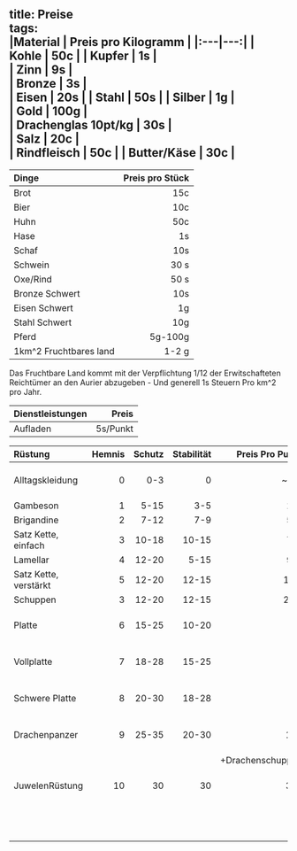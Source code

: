 title: Preise  
tags:   
|Material | Preis pro Kilogramm |
|:---|---:|
| Kohle | 50c |
| Kupfer | 1s |  
| Zinn | 9s |  
| Bronze | 3s |  
| Eisen  | 20s |
| Stahl  | 50s |
| Silber | 1g  |  
| Gold | 100g |  
| Drachenglas 10pt/kg | 30s |  
| Salz | 20c |  
| Rindfleisch | 50c |
| Butter/Käse | 30c |
---
|Dinge| Preis pro Stück |
| :---|---:|
| Brot| 15c|
| Bier| 10c|
| Huhn| 50c|
| Hase| 1s|
| Schaf| 10s|
| Schwein| 30 s|
| Oxe/Rind| 50 s|
| Bronze Schwert| 10s |  
| Eisen Schwert| 1g |
| Stahl Schwert| 10g |
| Pferd | 5g-100g |  
| 1km^2 Fruchtbares land | 1-2 g |  
  
Das Fruchtbare Land kommt mit der Verpflichtung 1/12 der Erwitschafteten Reichtümer an den Aurier abzugeben - Und generell 1s Steuern Pro km^2 pro Jahr.   

|Dienstleistungen | Preis |  
| :--- | ---: |  
| Aufladen | 5s/Punkt |  



|Rüstung| Hemnis | Schutz | Stabilität | Preis Pro Punkt | Anmerkung |  
| :---|---:|---:|---:|---:|---:|   
| Alltagskleidung| 0| 0-3 | 0 | ~ 1 s | Nicht auf Schutz ausgelegt |   
| Gambeson | 1 | 5-15 | 3-5 | 15s | |  
| Brigandine | 2 | 7-12 | 7-9 | 50s |  |  
| Satz Kette, einfach | 3 | 10-18 | 10-15 | 75s | |  
| Lamellar | 4| 12-20 | 5-15 | 90s | |
| Satz Kette, verstärkt | 5 | 12-20 | 12-15 | 1.5g | |  
| Schuppen | 3 | 12-20 | 12-15 | 2.5g | |
| Platte | 6 | 15-25 | 10-20 | 4g | Nimmt Schaden von stumpfen Waffen |  
| Vollplatte | 7 | 18-28 | 15-25 | 6g| Nimmt Schaden von stumpfen Waffen |  
| Schwere Platte | 8 | 20-30 | 18-28 | 9g| Nimmt Schaden von stumpfen Waffen |  
| Drachenpanzer | 9 |  25-35 | 20-30 | 15g | Nimmt keinen Schaden von Magie |  
|               |   |        |       |+Drachenschuppen ||
| JuwelenRüstung  | 10 | 30 | 30 | 30g | dutzende verzauberungen möglich|   
| |  |  |  |  | Nimmt Schaden von stumpfen Waffen |    


